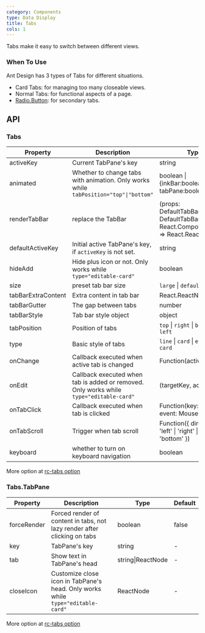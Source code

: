 ```yaml
---
category: Components
type: Data Display
title: Tabs
cols: 1
---
```


Tabs make it easy to switch between different views.

### When To Use

Ant Design has 3 types of Tabs for different situations.

- Card Tabs: for managing too many closeable views.
- Normal Tabs: for functional aspects of a page.
- [Radio.Button](/components/radio/#components-radio-demo-radiobutton): for secondary tabs.

## API

### Tabs

| Property | Description | Type | Default | Version |
| --- | --- | --- | --- | --- |
| activeKey | Current TabPane's key | string | - |  |
| animated | Whether to change tabs with animation. Only works while `tabPosition="top"\|"bottom"` | boolean \| {inkBar:boolean, tabPane:boolean} | `true`, `false` when `type="card"` |  |
| renderTabBar | replace the TabBar | (props: DefaultTabBarProps, DefaultTabBar: React.ComponentClass) => React.ReactElement | - |  |
| defaultActiveKey | Initial active TabPane's key, if `activeKey` is not set. | string | - |  |
| hideAdd | Hide plus icon or not. Only works while `type="editable-card"` | boolean | `false` |  |
| size | preset tab bar size | `large` \| `default` \| `small` | `default` |  |
| tabBarExtraContent | Extra content in tab bar | React.ReactNode | - |  |
| tabBarGutter | The gap between tabs | number | - |  |
| tabBarStyle | Tab bar style object | object | - |  |
| tabPosition | Position of tabs | `top` \| `right` \| `bottom` \| `left` | `top` |  |
| type | Basic style of tabs | `line` \| `card` \| `editable-card` | `line` |  |
| onChange | Callback executed when active tab is changed | Function(activeKey) {} | - |  |
| onEdit | Callback executed when tab is added or removed. Only works while `type="editable-card"` | (targetKey, action): void | - |  |
| onTabClick | Callback executed when tab is clicked | Function(key: string, event: MouseEvent) | - |  |
| onTabScroll | Trigger when tab scroll | Function({ direction: 'left' \| 'right' \| 'top' \| 'bottom' }) | - | 4.3.0 |
| keyboard | whether to turn on keyboard navigation | boolean | true |  |

More option at [rc-tabs option](https://github.com/react-component/tabs#tabs)

### Tabs.TabPane

| Property | Description | Type | Default |
| --- | --- | --- | --- |
| forceRender | Forced render of content in tabs, not lazy render after clicking on tabs | boolean | false |
| key | TabPane's key | string | - |
| tab | Show text in TabPane's head | string\|ReactNode | - |
| closeIcon | Customize close icon in TabPane's head. Only works while `type="editable-card"` | ReactNode | - |

More option at [rc-tabs option](https://github.com/react-component/tabs#tabpane)
